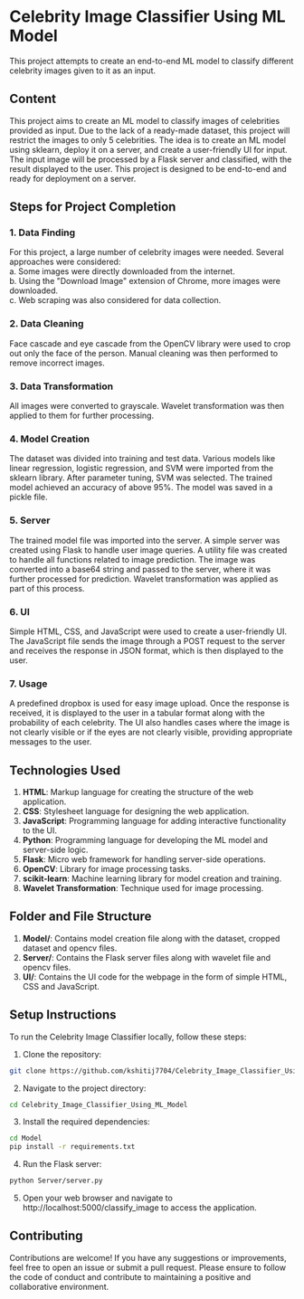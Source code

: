 # Celebrity Image Classifier Using ML Model
This project attempts to create an end-to-end ML model to classify different celebrity images given to it as an input.

## Content
This project aims to create an ML model to classify images of celebrities provided as input. Due to the lack of a ready-made dataset, this project will restrict the images to only 5 celebrities. The idea is to create an ML model using sklearn, deploy it on a server, and create a user-friendly UI for input. The input image will be processed by a Flask server and classified, with the result displayed to the user. This project is designed to be end-to-end and ready for deployment on a server.

## Steps for Project Completion
### 1. Data Finding
For this project, a large number of celebrity images were needed. Several approaches were considered:<br>
    a. Some images were directly downloaded from the internet.<br>
    b. Using the "Download Image" extension of Chrome, more images were downloaded.<br>
    c. Web scraping was also considered for data collection.
  
### 2. Data Cleaning
Face cascade and eye cascade from the OpenCV library were used to crop out only the face of the person. Manual cleaning was then performed to remove incorrect images.

### 3. Data Transformation
All images were converted to grayscale. Wavelet transformation was then applied to them for further processing.

### 4. Model Creation
The dataset was divided into training and test data. Various models like linear regression, logistic regression, and SVM were imported from the sklearn library. After parameter tuning, SVM was selected. The trained model achieved an accuracy of above 95%. The model was saved in a pickle file.

### 5. Server
The trained model file was imported into the server. A simple server was created using Flask to handle user image queries. A utility file was created to handle all functions related to image prediction. The image was converted into a base64 string and passed to the server, where it was further processed for prediction. Wavelet transformation was applied as part of this process.

### 6. UI
Simple HTML, CSS, and JavaScript were used to create a user-friendly UI. The JavaScript file sends the image through a POST request to the server and receives the response in JSON format, which is then displayed to the user.

### 7. Usage
A predefined dropbox is used for easy image upload. Once the response is received, it is displayed to the user in a tabular format along with the probability of each celebrity. The UI also handles cases where the image is not clearly visible or if the eyes are not clearly visible, providing appropriate messages to the user.

## Technologies Used
1. <b>HTML</b>: Markup language for creating the structure of the web application.
2. <b>CSS</b>: Stylesheet language for designing the web application.
3. <b>JavaScript</b>: Programming language for adding interactive functionality to the UI.
4. <b>Python</b>: Programming language for developing the ML model and server-side logic.
5. <b>Flask</b>: Micro web framework for handling server-side operations.
6. <b>OpenCV</b>: Library for image processing tasks.
7. <b>scikit-learn</b>: Machine learning library for model creation and training.
8. <b>Wavelet Transformation</b>: Technique used for image processing.

## Folder and File Structure
1. <b>Model/</b>: Contains model creation file along with the dataset, cropped dataset and opencv files.
2. <b>Server/</b>: Contains the Flask server files along with wavelet file and opencv files.
3. <b>UI/</b>: Contains the UI code for the webpage in the form of simple HTML, CSS and JavaScript.

## Setup Instructions
To run the Celebrity Image Classifier locally, follow these steps:
1. Clone the repository:
```bash
git clone https://github.com/kshitij7704/Celebrity_Image_Classifier_Using_ML_Model.git
```
2. Navigate to the project directory:
```bash
cd Celebrity_Image_Classifier_Using_ML_Model
```
3. Install the required dependencies:
```bash
cd Model
pip install -r requirements.txt
```
4. Run the Flask server:
```bash
python Server/server.py
```
5. Open your web browser and navigate to http://localhost:5000/classify_image to access the application.

## Contributing
Contributions are welcome! If you have any suggestions or improvements, feel free to open an issue or submit a pull request. Please ensure to follow the code of conduct and contribute to maintaining a positive and collaborative environment.
